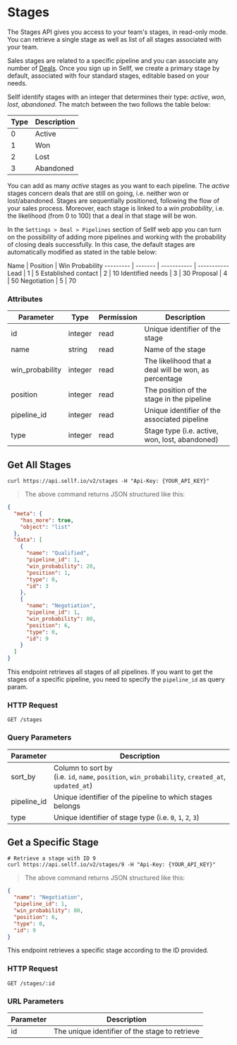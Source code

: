 # <a name="stages"></a>Stages

The Stages API gives you access to your team's stages, in read-only mode. You can retrieve a single stage as well as list of all stages associated with your team.

Sales stages are related to a specific pipeline and you can associate any number of [Deals](#deals). Once you sign up in Sellf, we create a primary stage by default, associated with four standard stages, editable based on your needs.

Sellf identify stages with an integer that determines their type: *active*, *won*, *lost*, *abandoned*. The match between the two follows the table below:

Type | Description
--------- | -------
0 | Active
1 | Won
2 | Lost
3 | Abandoned


You can add as many *active* stages as you want to each pipeline. The *active* stages concern deals that are still on going, i.e. neither won or lost/abandoned. Stages are sequentially positioned, following the flow of your sales process. Moreover, each stage is linked to a *win probability*, i.e. the likelihood (from 0 to 100) that a deal in that stage will be won.

In the `Settings > Deal > Pipelines` section of Sellf web app you can turn on the possibility of adding more pipelines and working with the probability of closing deals successfully. In this case, the default stages are automatically modified as stated in the table below:

Name | Position | Win Probability
--------- | ------- | ----------- | -----------
Lead | 1 | 5
Established contact | 2 | 10
Identified needs | 3 | 30
Proposal | 4 | 50
Negotiation | 5 | 70

### Attributes

Parameter | Type | Permission | Description
--------- | ------- | ------- | -----------
id | integer | read | Unique identifier of the stage
name | string | read | Name of the stage
win_probability | integer | read | The likelihood that a deal will be won, as percentage
position | integer | read | The position of the stage in the pipeline
pipeline_id | integer | read | Unique identifier of the associated pipeline
type | integer | read | Stage type (i.e. active, won, lost, abandoned)


## Get All Stages

```shell
curl https://api.sellf.io/v2/stages -H "Api-Key: {YOUR_API_KEY}"
```

> The above command returns JSON structured like this:

```json
{
  "meta": {
    "has_more": true,
    "object": "list"
  },
  "data": [
    {
      "name": "Qualified",
      "pipeline_id": 1,
      "win_probability": 20,
      "position": 1,
      "type": 0,
      "id": 3
    },
    {
      "name": "Negotiation",
      "pipeline_id": 1,
      "win_probability": 80,
      "position": 6,
      "type": 0,
      "id": 9
    }
  ]
}
```

This endpoint retrieves all stages of all pipelines. If you want to get the stages of a specific pipeline, you need to specify the `pipeline_id` as query param.

### HTTP Request

`GET /stages`

### Query Parameters

Parameter | Description
--------- | -----------
sort_by | Column to sort by <br> (i.e. `id`, `name`, `position`, `win_probability`, `created_at`, `updated_at`)
pipeline_id | Unique identifier of the pipeline to which stages belongs
type | Unique identifier of stage type (i.e. `0`, `1`, `2`, `3`)




## Get a Specific Stage

```shell
# Retrieve a stage with ID 9
curl https://api.sellf.io/v2/stages/9 -H "Api-Key: {YOUR_API_KEY}"
```

> The above command returns JSON structured like this:

```json
{
  "name": "Negotiation",
  "pipeline_id": 1,
  "win_probability": 80,
  "position": 6,
  "type": 0,
  "id": 9
}
```

This endpoint retrieves a specific stage according to the ID provided.

### HTTP Request

`GET /stages/:id`

### URL Parameters

Parameter | Description
--------- | -----------
id | The unique identifier of the stage to retrieve
